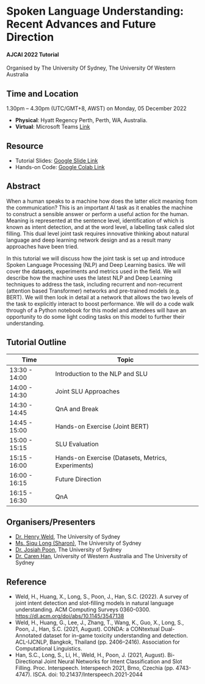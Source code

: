 # Spoken Language Understanding: Recent Advances and Future Direction
#### AJCAI 2022 Tutorial
Organised by The University Of Sydney, The University Of Western Australia


## Time and Location
1.30pm – 4.30pm (UTC/GMT+8, AWST) on Monday, 05 December 2022
- **Physical**: Hyatt Regency Perth, Perth, WA, Australia.
- **Virtual**: Microsoft Teams [Link](https://teams.microsoft.com/l/meetup-join/19%3a5785336b7ad742cca224924a4128d892%40thre[…]2c%22Oid%22%3a%22d22e2e28-2cc7-4070-936d-6867540335ac%22%7d)

## Resource
- Tutorial Slides: [Google Slide Link](https://docs.google.com/presentation/d/13UvGk3Ho14xNO7wyjNLiNnPxYQT63rWdgGGJRE1M7Tc/edit?usp=sharing)
- Hands-on Code: [Google Colab Link](https://colab.research.google.com/drive/16Tltc0QenU1d76xvi2YzVyJvFUrzU1KX?usp=sharing)

## Abstract
When a human speaks to a machine how does the latter elicit meaning from the communication? This is an important AI task as it enables the machine to construct a sensible answer or perform a useful action for the human. Meaning is represented at the sentence level, identification of which is known as intent detection, and at the word level, a labelling task called slot filling. This dual level joint task requires innovative thinking about natural language and deep learning network design and as a result many approaches have been tried. 

In this tutorial we will discuss how the joint task is set up and introduce Spoken Language Processing (NLP) and Deep Learning basics. We will cover the datasets, experiments and metrics used in the field. We will describe how the machine uses the latest NLP and Deep Learning techniques to address the task, including recurrent and non-recurrent (attention based Transformer) networks and pre-trained models (e.g. BERT). We will then look in detail at a network that allows the two levels of the task to explicitly interact to boost performance. We will do a code walk through of a Python notebook for this model and attendees will have an opportunity to do some light coding tasks on this model to further their understanding.

## Tutorial Outline

| Time | Topic |
| --- | --- |
| 13:30 - 14:00 | Introduction to the NLP and SLU |
| 14:00 - 14:30 | Joint SLU Approaches |
| 14:30 - 14:45 | QnA and Break |
| 14:45 - 15:00 | Hands-on Exercise (Joint BERT) |
| 15:00 - 15:15 | SLU Evaluation |
| 15:15 - 16:00 | Hands-on Exercise (Datasets, Metrics, Experiments) |
| 16:00 - 16:15 | Future Direction |
| 16:15 - 16:30 | QnA |


## Organisers/Presenters
- [Dr. Henry Weld](https://www.linkedin.com/in/henry-weld-3bb53415/), The University of Sydney
- [Ms. Siqu Long (Sharon)](https://docs.google.com/document/d/1PcFIoA73asZdEAvLlqLMGO7-4PXPrsz0/edit?usp=sharing&ouid=103420707809014823273&rtpof=true&sd=true), The University of Sydney
- [Dr. Josiah Poon](https://www.sydney.edu.au/engineering/about/our-people/academic-staff/josiah-poon.html), The University of Sydney
- [Dr. Caren Han](https://drcarenhan.github.io/), University of Western Australia and The University of Sydney

## Reference
- Weld, H., Huang, X., Long, S., Poon, J., Han, S.C. (2022). A survey of joint intent detection and slot-filling models in natural language understanding. ACM Computing Surveys 0360-0300. https://dl.acm.org/doi/abs/10.1145/3547138
- Weld, H., Huang, G., Lee, J., Zhang, T., Wang, K., Guo, X., Long, S., Poon, J., Han, S.C. (2021, August). CONDA: a CONtextual Dual-Annotated dataset for in-game toxicity understanding and detection. ACL-IJCNLP, Bangkok, Thailand (pp. 2406–2416). Association for Computational Linguistics.
- Han, S.C., Long, S., Li, H., Weld, H., Poon, J. (2021, August). Bi-Directional Joint Neural Networks for Intent Classification and Slot Filling. Proc. Interspeech. Interspeech 2021, Brno, Czechia (pp. 4743-4747). ISCA. doi: 10.21437/Interspeech.2021-2044
